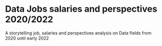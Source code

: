 # Data Jobs salaries and perspectives 2020/2022
 A storytelling job, salaries and perspectives analysis on Data fields from 2020 until early 2022
